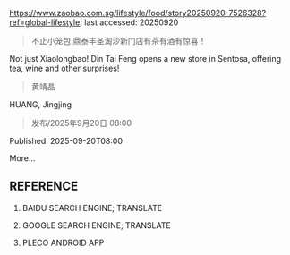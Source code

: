 https://www.zaobao.com.sg/lifestyle/food/story20250920-7526328?ref=global-lifestyle; last accessed: 20250920

> 不止小笼包 鼎泰丰圣淘沙新门店有茶有酒有惊喜！

Not just Xiaolongbao! Din Tai Feng opens a new store in Sentosa, offering tea, wine and other surprises!

> 黄靖晶

HUANG, Jingjing

> 发布/2025年9月20日 08:00

Published: 2025-09-20T08:00

More...

## REFERENCE

1) BAIDU SEARCH ENGINE; TRANSLATE

2) GOOGLE SEARCH ENGINE; TRANSLATE

3) PLECO ANDROID APP